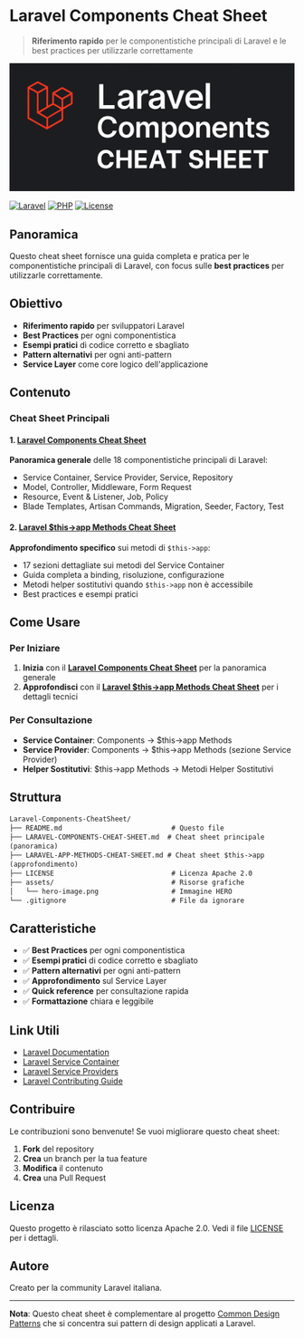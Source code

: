 # Laravel Components Cheat Sheet

> **Riferimento rapido** per le componentistiche principali di Laravel e le best practices per utilizzarle correttamente

<div align="center">
  <img src="assets/hero-image.png" alt="Laravel Components Cheat Sheet" width="800" />
</div>

[![Laravel](https://img.shields.io/badge/Laravel-9+-FF2D20?style=for-the-badge&logo=laravel&logoColor=white)](https://laravel.com)
[![PHP](https://img.shields.io/badge/PHP-8.1+-777BB4?style=for-the-badge&logo=php&logoColor=white)](https://php.net)
[![License](https://img.shields.io/badge/License-Apache%202.0-blue?style=for-the-badge)](LICENSE)

## Panoramica

Questo cheat sheet fornisce una guida completa e pratica per le componentistiche principali di Laravel, con focus sulle **best practices** per utilizzarle correttamente.

## Obiettivo

- **Riferimento rapido** per sviluppatori Laravel
- **Best Practices** per ogni componentistica
- **Esempi pratici** di codice corretto e sbagliato
- **Pattern alternativi** per ogni anti-pattern
- **Service Layer** come core logico dell'applicazione

## Contenuto

### Cheat Sheet Principali

#### 1. [**Laravel Components Cheat Sheet**](LARAVEL-COMPONENTS-CHEAT-SHEET.md)
**Panoramica generale** delle 18 componentistiche principali di Laravel:
- Service Container, Service Provider, Service, Repository
- Model, Controller, Middleware, Form Request
- Resource, Event & Listener, Job, Policy
- Blade Templates, Artisan Commands, Migration, Seeder, Factory, Test

#### 2. [**Laravel $this->app Methods Cheat Sheet**](LARAVEL-APP-METHODS-CHEAT-SHEET.md)
**Approfondimento specifico** sui metodi di `$this->app`:
- 17 sezioni dettagliate sui metodi del Service Container
- Guida completa a binding, risoluzione, configurazione
- Metodi helper sostitutivi quando `$this->app` non è accessibile
- Best practices e esempi pratici

## Come Usare

### Per Iniziare
1. **Inizia** con il [**Laravel Components Cheat Sheet**](LARAVEL-COMPONENTS-CHEAT-SHEET.md) per la panoramica generale
2. **Approfondisci** con il [**Laravel $this->app Methods Cheat Sheet**](LARAVEL-APP-METHODS-CHEAT-SHEET.md) per i dettagli tecnici

### Per Consultazione
- **Service Container**: Components → $this->app Methods
- **Service Provider**: Components → $this->app Methods (sezione Service Provider)
- **Helper Sostitutivi**: $this->app Methods → Metodi Helper Sostitutivi

## Struttura

```
Laravel-Components-CheatSheet/
├── README.md                           # Questo file
├── LARAVEL-COMPONENTS-CHEAT-SHEET.md  # Cheat sheet principale (panoramica)
├── LARAVEL-APP-METHODS-CHEAT-SHEET.md # Cheat sheet $this->app (approfondimento)
├── LICENSE                             # Licenza Apache 2.0
├── assets/                             # Risorse grafiche
│   └── hero-image.png                  # Immagine HERO
└── .gitignore                          # File da ignorare
```

## Caratteristiche

- ✅ **Best Practices** per ogni componentistica
- ✅ **Esempi pratici** di codice corretto e sbagliato
- ✅ **Pattern alternativi** per ogni anti-pattern
- ✅ **Approfondimento** sul Service Layer
- ✅ **Quick reference** per consultazione rapida
- ✅ **Formattazione** chiara e leggibile

## Link Utili

- [Laravel Documentation](https://laravel.com/docs/12.x)
- [Laravel Service Container](https://laravel.com/docs/12.x/container)
- [Laravel Service Providers](https://laravel.com/docs/12.x/providers)
- [Laravel Contributing Guide](https://laravel.com/docs/12.x/contributions)

## Contribuire

Le contribuzioni sono benvenute! Se vuoi migliorare questo cheat sheet:

1. **Fork** del repository
2. **Crea** un branch per la tua feature
3. **Modifica** il contenuto
4. **Crea** una Pull Request

## Licenza

Questo progetto è rilasciato sotto licenza Apache 2.0. Vedi il file [LICENSE](LICENSE) per i dettagli.

## Autore

Creato per la community Laravel italiana.

---

**Nota**: Questo cheat sheet è complementare al progetto [Common Design Patterns](https://github.com/FabioGuin/common-design-patterns) che si concentra sui pattern di design applicati a Laravel.
